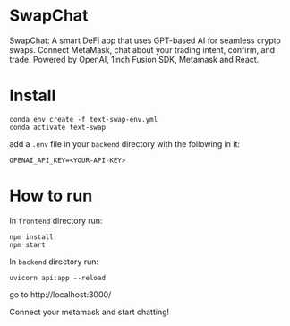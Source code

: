 # SwapChat

SwapChat: A smart DeFi app that uses GPT-based AI for seamless crypto swaps. Connect MetaMask, chat about your trading intent, confirm, and trade. Powered by OpenAI, 1inch Fusion SDK, Metamask and React.

# Install
```
conda env create -f text-swap-env.yml
conda activate text-swap
```

add a `.env` file in your `backend` directory with the following in it:
```
OPENAI_API_KEY=<YOUR-API-KEY>
```

# How to run
In `frontend` directory run:
```
npm install
npm start
```

In `backend` directory run:
```
uvicorn api:app --reload
```

go to 
http://localhost:3000/

Connect your metamask and start chatting!